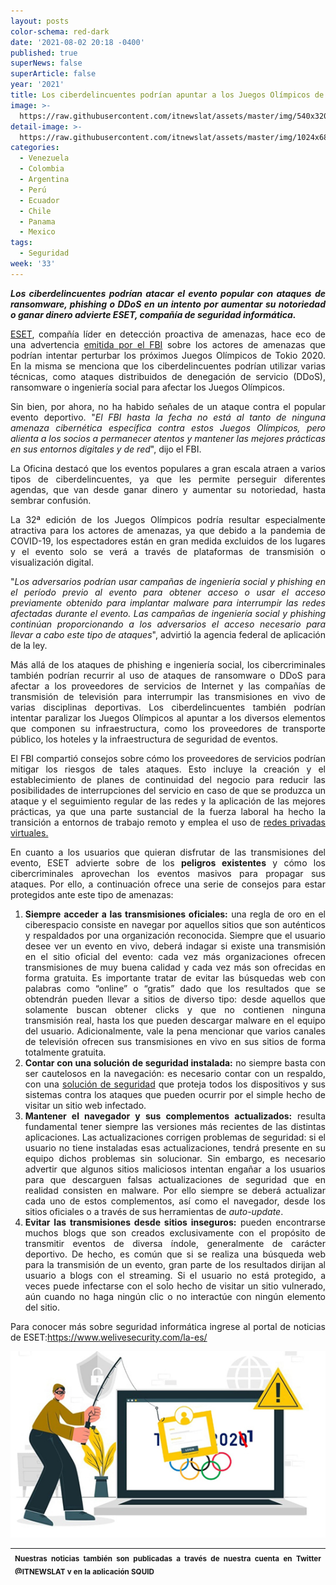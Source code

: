 ```yaml
---
layout: posts
color-schema: red-dark
date: '2021-08-02 20:18 -0400'
published: true
superNews: false
superArticle: false
year: '2021'
title: Los ciberdelincuentes podrían apuntar a los Juegos Olímpicos de Tokio 2020
image: >-
  https://raw.githubusercontent.com/itnewslat/assets/master/img/540x320/Pesca-Tokio-p.jpg
detail-image: >-
  https://raw.githubusercontent.com/itnewslat/assets/master/img/1024x680/Pesca-Tokio-g.jpg
categories:
  - Venezuela
  - Colombia
  - Argentina
  - Perú
  - Ecuador
  - Chile
  - Panama
  - Mexico
tags:
  - Seguridad
week: '33'
---
```

<p style="text-align: justify;"><strong><em>Los ciberdelincuentes podrían atacar el evento popular con ataques de ransomware, phishing o DDoS en un intento por aumentar su notoriedad o ganar dinero advierte </em></strong><strong><em>ESET, compañía de seguridad informática.</em></strong></p>
<p style="text-align: justify;"><a href="https://www.eset.com/latam/">ESET</a>, compañía líder en detección proactiva de amenazas, hace eco de una advertencia <a href="https://www.ic3.gov/Media/News/2021/210719.pdf">emitida por el FBI</a> sobre los actores de amenazas que podrían intentar perturbar los próximos Juegos Olímpicos de Tokio 2020. En la misma se menciona que los ciberdelincuentes podrían utilizar varias técnicas, como ataques distribuidos de denegación de servicio (DDoS), ransomware o ingeniería social para afectar los Juegos Olímpicos.</p>
<p style="text-align: justify;">Sin bien, por ahora, no ha habido señales de un ataque contra el popular evento deportivo. "<em>El FBI hasta la fecha no está al tanto de ninguna amenaza cibernética específica contra estos Juegos Olímpicos, pero alienta a los socios a permanecer atentos y mantener las mejores prácticas en sus entornos digitales y de red</em>", dijo el FBI.</p>
<p style="text-align: justify;">La Oficina destacó que los eventos populares a gran escala atraen a varios tipos de ciberdelincuentes, ya que les permite perseguir diferentes agendas, que van desde ganar dinero y aumentar su notoriedad, hasta sembrar confusión.</p>
<p style="text-align: justify;">La 32ª edición de los Juegos Olímpicos podría resultar especialmente atractiva para los actores de amenazas, ya que debido a la pandemia de COVID-19, los espectadores están en gran medida excluidos de los lugares y el evento solo se verá a través de plataformas de transmisión o visualización digital.</p>
<p style="text-align: justify;">"<em>Los adversarios podrían usar campañas de ingeniería social y phishing en el período previo al evento para obtener acceso o usar el acceso previamente obtenido para implantar malware para interrumpir las redes afectadas durante el evento. Las campañas de ingeniería social y phishing continúan proporcionando a los adversarios el acceso necesario para llevar a cabo este tipo de ataques</em>", advirtió la agencia federal de aplicación de la ley.</p>
<p style="text-align: justify;">Más allá de los ataques de phishing e ingeniería social, los cibercriminales también podrían recurrir al uso de ataques de ransomware o DDoS para afectar a los proveedores de servicios de Internet y las compañías de transmisión de televisión para interrumpir las transmisiones en vivo de varias disciplinas deportivas. Los ciberdelincuentes también podrían intentar paralizar los Juegos Olímpicos al apuntar a los diversos elementos que componen su infraestructura, como los proveedores de transporte público, los hoteles y la infraestructura de seguridad de eventos.</p>
<p style="text-align: justify;">El FBI compartió consejos sobre cómo los proveedores de servicios podrían mitigar los riesgos de tales ataques. Esto incluye la creación y el establecimiento de planes de continuidad del negocio para reducir las posibilidades de interrupciones del servicio en caso de que se produzca un ataque y el seguimiento regular de las redes y la aplicación de las mejores prácticas, ya que una parte sustancial de la fuerza laboral ha hecho la transición a entornos de trabajo remoto y emplea el uso de <a href="https://www.welivesecurity.com/2020/03/18/work-home-how-set-up-vpn/">redes privadas virtuales.</a></p>
<p style="text-align: justify;">En cuanto a los usuarios que quieran disfrutar de las transmisiones del evento, ESET advierte sobre de los <strong>peligros existentes</strong> y cómo los cibercriminales aprovechan los eventos masivos para propagar sus ataques. Por ello, a continuación ofrece una serie de consejos para estar protegidos ante este tipo de amenazas:</p>

<ol style="text-align: justify;" start="1">
	<li><strong>Siempre acceder a las transmisiones oficiales:</strong> una regla de oro en el ciberespacio consiste en navegar por aquellos sitios que son auténticos y respaldados por una organización reconocida. Siempre que el usuario desee ver un evento en vivo, deberá indagar si existe una transmisión en el sitio oficial del evento: cada vez más organizaciones ofrecen transmisiones de muy buena calidad y cada vez más son ofrecidas en forma gratuita. Es importante tratar de evitar las búsquedas web con palabras como “online” o “gratis” dado que los resultados que se obtendrán pueden llevar a sitios de diverso tipo: desde aquellos que solamente buscan obtener clicks y que no contienen ninguna transmisión real, hasta los que pueden descargar malware en el equipo del usuario. Adicionalmente, vale la pena mencionar que varios canales de televisión ofrecen sus transmisiones en vivo en sus sitios de forma totalmente gratuita.</li>
	<li><strong>Contar con una solución de seguridad instalada:</strong> no siempre basta con ser cautelosos en la navegación: es necesario contar con un respaldo, con una <a href="https://www.eset.com/latam/hogar/">solución de seguridad</a> que proteja todos los dispositivos y sus sistemas contra los ataques que pueden ocurrir por el simple hecho de visitar un sitio web infectado.</li>
	<li><strong>Mantener el navegador y sus complementos actualizados:</strong> resulta fundamental tener siempre las versiones más recientes de las distintas aplicaciones. Las actualizaciones corrigen problemas de seguridad: si el usuario no tiene instaladas esas actualizaciones, tendrá presente en su equipo dichos problemas sin solucionar. Sin embargo, es necesario advertir que algunos sitios maliciosos intentan engañar a los usuarios para que descarguen falsas actualizaciones de seguridad que en realidad consisten en malware. Por ello siempre se deberá actualizar cada uno de estos complementos, así como el navegador, desde los sitios oficiales o a través de sus herramientas de <em>auto-update</em>.</li>
	<li><strong>Evitar las transmisiones desde sitios inseguros:</strong> pueden encontrarse muchos blogs que son creados exclusivamente con el propósito de transmitir eventos de diversa índole, generalmente de carácter deportivo. De hecho, es común que si se realiza una búsqueda web para la transmisión de un evento, gran parte de los resultados dirijan al usuario a blogs con el streaming. Si el usuario no está protegido, a veces puede infectarse con el solo hecho de visitar un sitio vulnerado, aún cuando no haga ningún clic o no interactúe con ningún elemento del sitio.</li>
</ol>
<p style="text-align: justify;">Para conocer más sobre seguridad informática ingrese al portal de noticias de ESET:<a href="https://www.welivesecurity.com/la-es/2021/07/22/eres-tu-este-video-phishing-en-facebook-messenger/">https://www.welivesecurity.com/la-es/</a></p>

![](https://raw.githubusercontent.com/itnewslat/assets/master/img/540x320/Pesca-Tokio-p.jpg)

<table style="height: 42px;" width="569">
<tbody>
<tr>
<td style="text-align: justify;"><sub><strong>Nuestras noticias también son publicadas a través de nuestra cuenta en Twitter <a href="https://twitter.com/itnewslat?lang=es">@ITNEWSLAT</a> y en la aplicación <a href="https://squidapp.co/en/">SQUID</a></strong></sub></td>
</tr>
</tbody>
</table>
